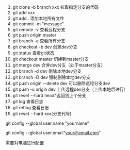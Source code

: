 1. git clone -b branch xxx 拉取指定分支的代码
2. git add xxx
3. git add . 添加本地所有文件
4. git commit -m "message"
5. git remote -v 查看远程分支
6. git push origin master
7. git branch -a 查看所有分支
8. git checkout -b dev 创建dev分支
9. git status 查看git状态
10. git checkout master 切换到master分支
11. git merge dev 合并dev分支（处于master分支）
12. git branch -d dev 删除本地dev分支
13. git branch -D dev 强制删除本地dev分支
14. git push origin --delete dev   可以删除远程分支dev  
15. git push -u origin dev 上传远程dev分支（上传本地后进行）
16. git reset --hard head^返回到上个分支
17. git log 查看日志
18. git reflog 查看日志
19. git reset --hard xxx(分支代号)

git config --global user.name "yourname"

git config --global user.email“your@email.com"

需要对电脑进行配置
